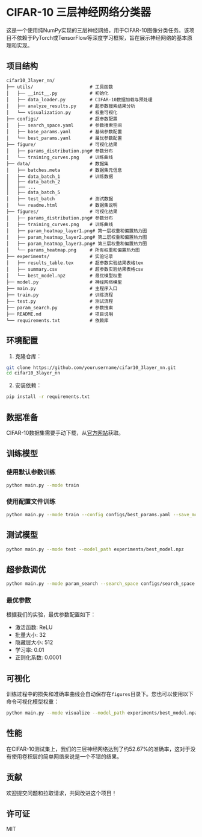 # CIFAR-10 三层神经网络分类器

这是一个使用纯NumPy实现的三层神经网络，用于CIFAR-10图像分类任务。该项目不依赖于PyTorch或TensorFlow等深度学习框架，旨在展示神经网络的基本原理和实现。

## 项目结构

```
cifar10_3layer_nn/
├── utils/                     # 工具函数
│   ├── __init__.py            # 初始化
│   ├── data_loader.py         # CIFAR-10数据加载与预处理
│   ├── analyze_results.py     # 超参数搜索结果分析
│   └── visualization.py       # 权重可视化
├── configs/                   # 超参数配置
│   ├── search_space.yaml      # 参数搜索空间
│   ├── base_params.yaml       # 基础参数配置
│   └── best_params.yaml       # 最优参数配置
├── figure/                    # 可视化结果
│   ├── params_distribution.png# 参数分布
│   └── training_curves.png    # 训练曲线
├── data/                      # 数据集
│   ├── batches.meta           # 数据集元信息
│   ├── data_batch_1           # 训练数据
│   ├── data_batch_2
│   ├── ...
│   ├── data_batch_5
│   ├── test_batch             # 测试数据
│   └── readme.html            # 数据集说明
├── figures/                   # 可视化结果
│   ├── params_distribution.png# 参数分布
│   ├── training_curves.png    # 训练曲线
│   ├── param_heatmap_layer1.png# 第一层权重和偏置热力图
│   ├── param_heatmap_layer2.png# 第二层权重和偏置热力图
│   ├── param_heatmap_layer3.png# 第三层权重和偏置热力图
│   └── params_heatmap.png     # 所有权重和偏置热力图
├── experiments/               # 实验记录
│   ├── results_table.tex      # 超参数实验结果表格tex
│   ├── summary.csv            # 超参数实验结果表格csv
│   └── best_model.npz         # 最优模型权重
├── model.py                   # 神经网络模型
├── main.py                    # 主程序入口
├── train.py                   # 训练流程
├── test.py                    # 测试流程
├── param_search.py            # 参数搜索
├── README.md                  # 项目说明
└── requirements.txt           # 依赖库
```

## 环境配置

1. 克隆仓库：
```bash
git clone https://github.com/yourusername/cifar10_3layer_nn.git
cd cifar10_3layer_nn
```

2. 安装依赖：
```bash
pip install -r requirements.txt
```

## 数据准备

CIFAR-10数据集需要手动下载，从[官方网站](https://www.cs.toronto.edu/~kriz/cifar.html)获取。

## 训练模型

### 使用默认参数训练

```bash
python main.py --mode train
```

### 使用配置文件训练

```bash
python main.py --mode train --config configs/best_params.yaml --save_model_path experiments/best_model.npz
```

## 测试模型

```bash
python main.py --mode test --model_path experiments/best_model.npz
```

## 超参数调优

```bash
python main.py --mode param_search --search_space configs/search_space.yaml
```

### 最优参数

根据我们的实验，最优参数配置如下：

- 激活函数: ReLU
- 批量大小: 32
- 隐藏层大小: 512
- 学习率: 0.01
- 正则化系数: 0.0001

## 可视化

训练过程中的损失和准确率曲线会自动保存在`figures`目录下。您也可以使用以下命令可视化模型权重：

```bash
python main.py --mode visualize --model_path experiments/best_model.npz
```

## 性能

在CIFAR-10测试集上，我们的三层神经网络达到了约52.67%的准确率，这对于没有使用卷积层的简单网络来说是一个不错的结果。

## 贡献

欢迎提交问题和拉取请求，共同改进这个项目！

## 许可证

MIT